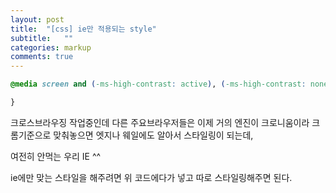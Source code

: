 ```yaml
---
layout: post
title:  "[css] ie만 적용되는 style"
subtitle:   ""
categories: markup 
comments: true
---
```






```css
@media screen and (-ms-high-contrast: active), (-ms-high-contrast: none) {

}
```



크로스브라우징 작업중인데 다른 주요브라우저들은 이제 거의 엔진이 크로니움이라 크롬기준으로 맞춰놓으면 엣지나 웨일에도 알아서 스타일링이 되는데,

여전히 안먹는 우리 IE ^^



ie에만 맞는 스타일을 해주려면 위 코드에다가 넣고 따로 스타일링해주면 된다.